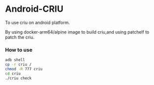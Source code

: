 # Android-CRIU
To use criu on android platform.



By using docker-arm64/alpine image to build criu,and using patchelf to patch the criu.



### How to use

```bash
adb shell
cp -r criu /
chmod -R 777 criu
cd criu
./criu check
```

